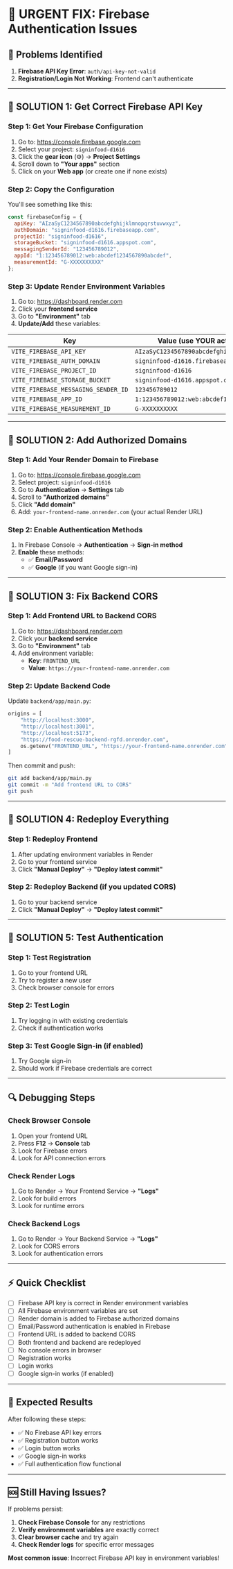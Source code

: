 # 🚨 URGENT FIX: Firebase Authentication Issues

## 🎯 Problems Identified
1. **Firebase API Key Error**: `auth/api-key-not-valid`
2. **Registration/Login Not Working**: Frontend can't authenticate

---

## 🔧 **SOLUTION 1: Get Correct Firebase API Key**

### Step 1: Get Your Firebase Configuration
1. Go to: https://console.firebase.google.com
2. Select your project: `signinfood-d1616`
3. Click the **gear icon** (⚙️) → **Project Settings**
4. Scroll down to **"Your apps"** section
5. Click on your **Web app** (or create one if none exists)

### Step 2: Copy the Configuration
You'll see something like this:
```javascript
const firebaseConfig = {
  apiKey: "AIzaSyC1234567890abcdefghijklmnopqrstuvwxyz",
  authDomain: "signinfood-d1616.firebaseapp.com",
  projectId: "signinfood-d1616",
  storageBucket: "signinfood-d1616.appspot.com",
  messagingSenderId: "123456789012",
  appId: "1:123456789012:web:abcdef1234567890abcdef",
  measurementId: "G-XXXXXXXXXX"
};
```

### Step 3: Update Render Environment Variables
1. Go to: https://dashboard.render.com
2. Click your **frontend service**
3. Go to **"Environment"** tab
4. **Update/Add** these variables:

| Key | Value (use YOUR actual values) |
|-----|--------------------------------|
| `VITE_FIREBASE_API_KEY` | `AIzaSyC1234567890abcdefghijklmnopqrstuvwxyz` |
| `VITE_FIREBASE_AUTH_DOMAIN` | `signinfood-d1616.firebaseapp.com` |
| `VITE_FIREBASE_PROJECT_ID` | `signinfood-d1616` |
| `VITE_FIREBASE_STORAGE_BUCKET` | `signinfood-d1616.appspot.com` |
| `VITE_FIREBASE_MESSAGING_SENDER_ID` | `123456789012` |
| `VITE_FIREBASE_APP_ID` | `1:123456789012:web:abcdef1234567890abcdef` |
| `VITE_FIREBASE_MEASUREMENT_ID` | `G-XXXXXXXXXX` |

---

## 🔧 **SOLUTION 2: Add Authorized Domains**

### Step 1: Add Your Render Domain to Firebase
1. Go to: https://console.firebase.google.com
2. Select project: `signinfood-d1616`
3. Go to **Authentication** → **Settings** tab
4. Scroll to **"Authorized domains"**
5. Click **"Add domain"**
6. Add: `your-frontend-name.onrender.com` (your actual Render URL)

### Step 2: Enable Authentication Methods
1. In Firebase Console → **Authentication** → **Sign-in method**
2. **Enable** these methods:
   - ✅ **Email/Password**
   - ✅ **Google** (if you want Google sign-in)

---

## 🔧 **SOLUTION 3: Fix Backend CORS**

### Step 1: Add Frontend URL to Backend CORS
1. Go to: https://dashboard.render.com
2. Click your **backend service**
3. Go to **"Environment"** tab
4. Add environment variable:
   - **Key**: `FRONTEND_URL`
   - **Value**: `https://your-frontend-name.onrender.com`

### Step 2: Update Backend Code
Update `backend/app/main.py`:

```python
origins = [
    "http://localhost:3000",
    "http://localhost:3001",
    "http://localhost:5173",
    "https://food-rescue-backend-rgfd.onrender.com",
    os.getenv("FRONTEND_URL", "https://your-frontend-name.onrender.com"),  # Add this
]
```

Then commit and push:
```bash
git add backend/app/main.py
git commit -m "Add frontend URL to CORS"
git push
```

---

## 🚀 **SOLUTION 4: Redeploy Everything**

### Step 1: Redeploy Frontend
1. After updating environment variables in Render
2. Go to your frontend service
3. Click **"Manual Deploy"** → **"Deploy latest commit"**

### Step 2: Redeploy Backend (if you updated CORS)
1. Go to your backend service
2. Click **"Manual Deploy"** → **"Deploy latest commit"**

---

## 🧪 **SOLUTION 5: Test Authentication**

### Step 1: Test Registration
1. Go to your frontend URL
2. Try to register a new user
3. Check browser console for errors

### Step 2: Test Login
1. Try logging in with existing credentials
2. Check if authentication works

### Step 3: Test Google Sign-in (if enabled)
1. Try Google sign-in
2. Should work if Firebase credentials are correct

---

## 🔍 **Debugging Steps**

### Check Browser Console
1. Open your frontend URL
2. Press **F12** → **Console** tab
3. Look for Firebase errors
4. Look for API connection errors

### Check Render Logs
1. Go to Render → Your Frontend Service → **"Logs"**
2. Look for build errors
3. Look for runtime errors

### Check Backend Logs
1. Go to Render → Your Backend Service → **"Logs"**
2. Look for CORS errors
3. Look for authentication errors

---

## ⚡ **Quick Checklist**

- [ ] Firebase API key is correct in Render environment variables
- [ ] All Firebase environment variables are set
- [ ] Render domain is added to Firebase authorized domains
- [ ] Email/Password authentication is enabled in Firebase
- [ ] Frontend URL is added to backend CORS
- [ ] Both frontend and backend are redeployed
- [ ] No console errors in browser
- [ ] Registration works
- [ ] Login works
- [ ] Google sign-in works (if enabled)

---

## 🎯 **Expected Results**

After following these steps:
- ✅ No Firebase API key errors
- ✅ Registration button works
- ✅ Login button works
- ✅ Google sign-in works
- ✅ Full authentication flow functional

---

## 🆘 **Still Having Issues?**

If problems persist:
1. **Check Firebase Console** for any restrictions
2. **Verify environment variables** are exactly correct
3. **Clear browser cache** and try again
4. **Check Render logs** for specific error messages

**Most common issue**: Incorrect Firebase API key in environment variables!
